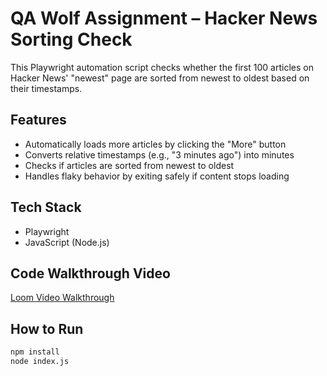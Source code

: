 # QA Wolf Assignment – Hacker News Sorting Check 

This Playwright automation script checks whether the first 100 articles on Hacker News' "newest" page are sorted from newest to oldest based on their timestamps.

##  Features

- Automatically loads more articles by clicking the "More" button
- Converts relative timestamps (e.g., "3 minutes ago") into minutes
- Checks if articles are sorted from newest to oldest
- Handles flaky behavior by exiting safely if content stops loading

##  Tech Stack

- Playwright
- JavaScript (Node.js)

##  Code Walkthrough Video

[Loom Video Walkthrough](https://www.loom.com/share/your-link)

##  How to Run

```bash
npm install
node index.js



